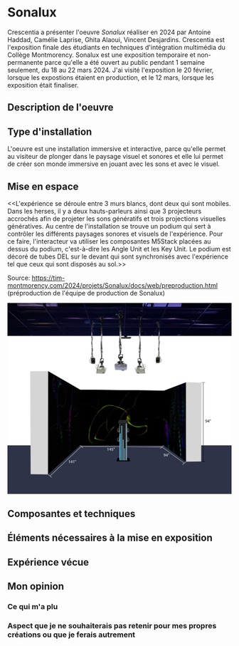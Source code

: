 # Sonalux
Crescentia a présenter l'oeuvre *Sonalux* réaliser en 2024 par Antoine Haddad, Camélie Laprise, Ghita Alaoui, Vincent Desjardins. Crescentia est l'exposition finale des étudiants  en techniques d'intégration multimédia du Collège Montmorency. Sonalux est une exposition temporaire et non-permanente parce qu'elle a été ouvert au public pendant 1 semaine seulement, du 18 au 22 mars 2024. J'ai visité l'exposition le  20 février, lorsque les expostions étaient en production, et le 12 mars, lorsque les exposition était finaliser. 
## Description de l'oeuvre


## Type d'installation
L'oeuvre est une installation immersive et interactive, parce qu'elle permet au visiteur de plonger dans le paysage visuel et sonores et elle lui permet de créer son monde immersive en jouant avec les sons et avec le visuel.
## Mise en espace
  <<L'expérience se déroule entre 3 murs blancs, dont deux qui sont mobiles. Dans les herses, il y a deux hauts-parleurs ainsi que 3 projecteurs accrochés afin de projeter les sons génératifs et trois projections visuelles génératives. Au centre de l'installation se trouve un podium qui sert à contrôler les différents paysages sonores et visuels de l'expérience. Pour ce faire, l'interacteur va utiliser les composantes M5Stack placées au dessus du podium, c'est-à-dire les Angle Unit et les Key Unit. Le podium est décoré de tubes DEL sur le devant qui sont synchronisés avec l'expérience tel que ceux qui sont disposés au sol.>>

Source: https://tim-montmorency.com/2024/projets/Sonalux/docs/web/preproduction.html (préproduction de l'équipe de production de Sonalux)

![photo](media/plantation_sonalux.png)
## Composantes et techniques

## Éléments nécessaires à la mise en exposition

##  Expérience vécue

## Mon opinion
### Ce qui m'a plu

###  Aspect que je ne souhaiterais pas retenir pour mes propres créations ou que je ferais autrement

